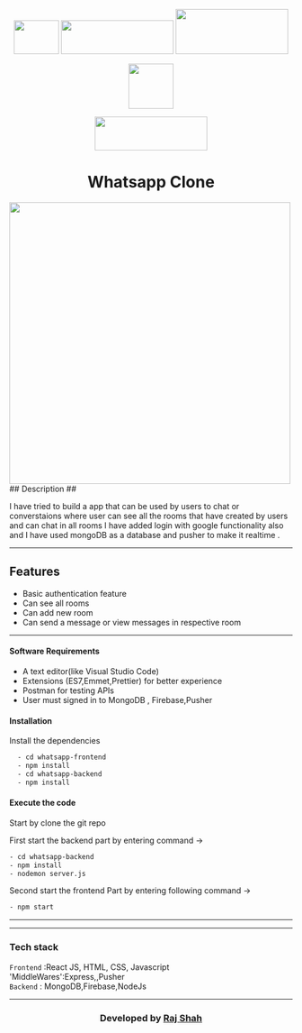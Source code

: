 <div align="center">


<a href="https://reactjs.org/"><img src="https://res.cloudinary.com/practicaldev/image/fetch/s--54ca_F2q--/c_imagga_scale,f_auto,fl_progressive,h_900,q_auto,w_1600/https://dev-to-uploads.s3.amazonaws.com/i/1wwdyw5de8avrdkgtz5n.png" width=80 height=60></a>
<a href="https://www.google.com/aclk?sa=l&ai=DChcSEwjf1Ya69tXwAhUSrpYKHQx5AvgYABAAGgJ0bA&ae=2&sig=AOD64_24ZP4XXPF82bBdIvUlRLwms4YxMg&q&adurl&ved=2ahUKEwif_f259tXwAhUOWCsKHcBCBEQQ0Qx6BAgCEAE"><img src="https://webassets.mongodb.com/_com_assets/cms/MongoDB_Logo_FullColorBlack_RGB-4td3yuxzjs.png" width=200 height=60></a>
<a href="https://pusher.com/"><img src="https://upload.wikimedia.org/wikipedia/commons/1/1c/PUSHER.png" width=200 height=80></a>
   
<a href="https://firebase.google.com/"><img src="https://www.gstatic.com/mobilesdk/160503_mobilesdk/logo/2x/firebase_28dp.png" width=80 height=80></a>
  
<a href="https://code.visualstudio.com/Visual Studio Code"><img src="https://img.shields.io/badge/IDE-Visual_Studio_Code-purple?style=for-the-badge&logo=visual-studio-code" width=200 height=60></a>



</div>

<h1 align = 'center'><b>Whatsapp Clone</b></h1> 
<img align = 'center' src="https://assets.stickpng.com/images/580b57fcd9996e24bc43c543.png" alt="" height=500 width=500>
## Description ##
<p>
  I have tried to build a app that can be used by users to chat or converstaions 
  where user can see all the rooms that have created by users and can chat in all rooms 
  I have added login with google functionality also and I have used mongoDB as a database and pusher to make it realtime .
  
<p>
  
---
  
## Features ##
- Basic authentication feature
- Can see all rooms
- Can add new room
- Can send a message or view messages in respective room
---

#### Software Requirements
- A text editor(like Visual Studio Code)
- Extensions (ES7,Emmet,Prettier) for better experience
- Postman for testing APIs
- User must signed in to MongoDB , Firebase,Pusher 

#### Installation
  
Install the dependencies
```html  
  - cd whatsapp-frontend
  - npm install
  - cd whatsapp-backend
  - npm install
```

#### Execute the code 


  Start by clone the git repo 
  
  First start the backend part by entering command ->
  ```html
  - cd whatsapp-backend
  - npm install
  - nodemon server.js
  ```
 
  Second start the frontend Part by entering following command ->
   ```html
  - npm start
```

---


---
### Tech stack

`Frontend` :React JS, HTML, CSS, Javascript <br> 
'MiddleWares':Express,,Pusher <br>
`Backend` : MongoDB,Firebase,NodeJs <br>

------------------------------------------

<h3 align="center">Developed by <a href="https://github.com/rjshah00">Raj Shah</a></h3>
